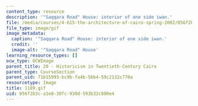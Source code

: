 ```yaml
---
content_type: resource
description: '"Saqqara Road" House: interior of one side iwan.'
file: /media/courses/4-615-the-architecture-of-cairo-spring-2002/056f2b3ca1e830fc930d593b32c800e4_1189.gif
file_type: image/gif
image_metadata:
  caption: '"Saqqara Road" House: interior of one side iwan.'
  credit: ''
  image-alt: '"Saqqara Road" House'
learning_resource_types: []
ocw_type: OCWImage
parent_title: 20 - Historicism in Twentieth-Century Cairo
parent_type: CourseSection
parent_uid: 71b15993-bc9b-fa4b-56b4-59c2132c770a
resourcetype: Image
title: 1189.gif
uid: 056f2b3c-a1e8-30fc-930d-593b32c800e4
---
```

